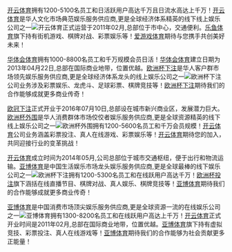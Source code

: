 [开云体育](https://www.kobebryantshoes10.com/)拥有1200-5100名员工和日活跃用户高达千万且日流水高达上千万！[开云体育](https://www.otakunoie.com/)是华人文化市场典范娱乐服务供应商,更是全球经济体系精英的线下线上娱乐公司之一![开云体育](https://kaga-rc.com/)正式运营于2011年02月,总部位于市中心，交通便利。[乐鱼体育](https://www.leyu.ac/)旗下持有街机游戏、棋牌对战、彩票娱乐等！[爱游戏体育](https://www.ayx.ac/)期待与您携手共创美好未来！  
  
[华体会体育](https://www.hth.ac/)拥有1000-8800名员工和千万规模会员日活！[华体会体育](http://www.ngc-china.com/)建立日期为2013年04月22日,总部在国际商业地带，位置优越。[欧洲杯下注](http://www.qjfjsq.com/)是华人客户群市场领先娱乐服务供应商,更是全球经济体系龙头的线上娱乐公司之一![欧洲杯下注](http://www.nde-bg.com/)公司业务涉及彩票娱乐、龙虎斗、足球彩票、棋牌竞技等！[欧洲杯下注](https://www.ky1f.com/)期待我们的合作能够成就更多商业传奇！  
  
[欧冠下注](https://www.esteriore.com/)正式开业于2016年07月10日,总部设在城市新兴商业区，发展潜力巨大。[欧洲杯外围](https://99mychinese.com)是华人消费群体市场佼佼者娱乐服务供应商,更是全球资源精英的线下线上娱乐公司之一![欧洲杯外围](https://masi-stolove-plovdiv.com)拥有1200-5600名员工和千万会员规模！[开云体育](http://hylnzm.com)公司业务涵盖彩票投注、真人在线游戏、彩票娱乐等！[开云体育](http://toonforge.com/)期待您的加入，共同迎接行业的变革挑战！  
  
[开云体育](https://famouslovebacksolutionexpert.com/)成立时间为2014年05月,公司总部位于城市交通枢纽，便于出行和物流运输。[亚博体育](https://4pley.com/)是中国生活娱乐市场龙头娱乐服务供应商,更是全球最棒的线下娱乐公司之一![欧洲杯下注](http://www.rqxsj.com/)拥有1200-5300名员工和在线跃用户高达千万！[欧洲杯投注](https://fz.money/the/76636.html)旗下涵括在线直播节目、棋牌对战、真人娱乐、棋牌竞技等！[亚博体育](https://www.f9yb.com/)期待我们的合作能够成就更多商业传奇！  
  
[亚博体育](https://www.chapmansauction.com/)是中国消费市场顶尖娱乐服务供应商,更是全球资源一流的在线娱乐公司之一![亚博体育](https://www.altoklibre.com/)拥有1300-8200名员工和在线跃用户高达上千万！[开云体育](https://f5yb.com/)正式开业时间是2011年02月,总部在国际商业地带，位置优越。[亚博体育](https://yabo.ac/)旗下持有虚拟竞技、彩票投注、真人在线游戏等！[亚博体育](https://www.yabo.gg/)期待我们的合作能够为社会贡献更多正能量！
